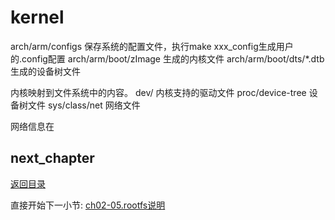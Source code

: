 # kernel

arch/arm/configs 保存系统的配置文件，执行make xxx_config生成用户的.config配置
arch/arm/boot/zImage 生成的内核文件
arch/arm/boot/dts/*.dtb 生成的设备树文件

内核映射到文件系统中的内容。
dev/ 内核支持的驱动文件
proc/device-tree 设备树文件
sys/class/net 网络文件

网络信息在


## next_chapter

[返回目录](./SUMMARY.md)

直接开始下一小节: [ch02-05.rootfs说明](./ch02-05.rootfs.md)
